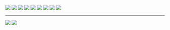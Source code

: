 ![](https://img.shields.io/static/v1?label=react&message=lib&color=blue&style=for-the-badge&logo=REACT)
![](https://img.shields.io/static/v1?label=VUEJS&message=framework&color=green&style=for-the-badge&logo=VUE.JS)
![](https://img.shields.io/static/v1?label=DOCKER&message=TOOL&color=blue&style=for-the-badge&logo=DOCKER)
![](https://img.shields.io/static/v1?label=CSS&message=LANGUAGE&color=red&style=for-the-badge&logo=CSSWizardry)
![](https://img.shields.io/static/v1?label=HTML&message=LANGUAGE&color=orange&style=for-the-badge&logo=HTML5)
![](https://img.shields.io/static/v1?label=JAVASCRIPT&message=LANGUAGE&color=yellow&style=for-the-badge&logo=JavaScript)
![](https://img.shields.io/static/v1?label=RUBY&message=LANGUAGE&color=yellow&style=for-the-badge&logo=Ruby)
![](https://img.shields.io/static/v1?label=RUBYONRAILS&message=LANGUAGE&color=yellow&style=for-the-badge&logo=RubyonRails)
![](https://img.shields.io/static/v1?label=ELIXIR&message=LANGUAGE&color=yellow&style=for-the-badge&logo=Elixir)

---
![](https://img.shields.io/static/v1?label=INSTAGRAM&message=reginadiana_rg&color=red&style=for-the-badge&logo=Instagram)
![](https://img.shields.io/static/v1?label=LinkedIn&message=in/diana-regina/&color=blue&style=for-the-badge&logo=LinkedIn)
